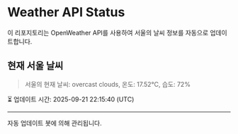 
# Weather API Status

이 리포지토리는 OpenWeather API를 사용하여 서울의 날씨 정보를 자동으로 업데이트합니다.

## 현재 서울 날씨
> 서울의 현재 날씨: overcast clouds, 온도: 17.52°C, 습도: 72%

⏳ 업데이트 시간: 2025-09-21 22:15:40 (UTC)

---
자동 업데이트 봇에 의해 관리됩니다.
